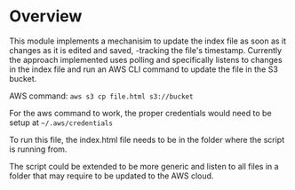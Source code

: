 # Overview

This module implements a mechanisim to update the index file as soon
as it changes as it is edited and saved, -tracking the file's
timestamp. Currently the approach implemented uses polling and
specifically listens to changes in the index file and run an AWS CLI
command to update the file in the S3 bucket. 

AWS command: `aws s3 cp file.html s3://bucket`

For the aws command to work, the proper credentials would need to be
setup at `~/.aws/credentials`

To run this file, the index.html file needs to be in the folder where
the script is running from.

The script could be extended to be more generic and listen to all files
in a folder that may require to be updated to the AWS cloud.
